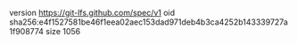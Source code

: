 version https://git-lfs.github.com/spec/v1
oid sha256:e4f1527581be46f1eea02aec153dad971deb4b3ca4252b143339727a1f908774
size 1056
